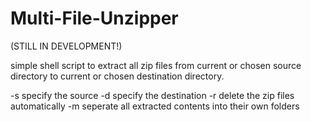 # Multi-File-Unzipper
(STILL IN DEVELOPMENT!)

simple shell script to extract all zip files from current or chosen source directory to current or chosen destination directory. 

-s  specify the source
-d  specify the destination
-r  delete the zip files automatically
-m  seperate all extracted contents into their own folders
